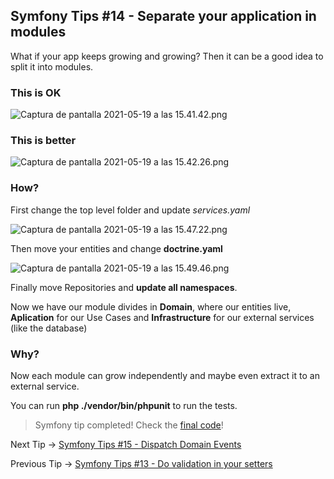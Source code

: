 ## Symfony Tips #14 - Separate your application in modules

What if your app keeps growing and growing? Then it can be a good idea to split it into modules.

### This is OK

![Captura de pantalla 2021-05-19 a las 15.41.42.png](https://cdn.hashnode.com/res/hashnode/image/upload/v1621431714596/A-WdFE7Wt.png?auto=compress,format&format=webp)

### This is better

![Captura de pantalla 2021-05-19 a las 15.42.26.png](https://cdn.hashnode.com/res/hashnode/image/upload/v1621431756728/soliUUdwD.png?auto=compress,format&format=webp)

### How?

First change the top level folder and update _services.yaml_

![Captura de pantalla 2021-05-19 a las 15.47.22.png](https://cdn.hashnode.com/res/hashnode/image/upload/v1621432066247/t8oG-SApW.png?auto=compress,format&format=webp)

Then move your entities and change **doctrine.yaml**

![Captura de pantalla 2021-05-19 a las 15.49.46.png](https://cdn.hashnode.com/res/hashnode/image/upload/v1621432200940/TtHCOA_hi.png?auto=compress,format&format=webp)

Finally move Repositories and **update all namespaces**.

Now we have our module divides in **Domain**, where our entities live, **Aplication** for our Use Cases and **Infrastructure** for our external services (like the database)

### Why?

Now each module can grow independently and maybe even extract it to an external service.

You can run **php ./vendor/bin/phpunit** to run the tests.

> Symfony tip completed! Check the [final code](https://github.com/albertobeiz/symfony-tips/tree/14)!

Next Tip -> [Symfony Tips #15 - Dispatch Domain Events](https://github.com/albertobeiz/symfony-tips/tree/15)

Previous Tip -> [Symfony Tips #13 - Do validation in your setters](https://github.com/albertobeiz/symfony-tips/tree/13)
